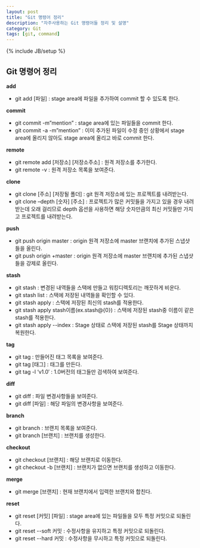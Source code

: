 ```yaml
---
layout: post
title: "Git 명령어 정리"
description: "자주사용하는 Git 명령어들 정리 및 설명"
category: Git
tags: [git, command]
---
```

{% include JB/setup %}

## Git 명령어 정리

**add**

- git add \[파일\] : stage area에 파일을 추가하여 commit 할 수 있도록 한다.

**commit**

- git commit -m”mention” : stage area에 있는 파일들을 commit 한다.
- git commit -a -m”mention” : 이미 추가된 파일이 수정 중인 상황에서 stage area에 올리지 않아도 stage area에 올리고 바로 commit 한다.

**remote**

- git remote add \[저장소\] \[저장소주소\] : 원격 저장소를 추가한다.
- git remote -v : 원격 저장소 목록을 보여준다.

**clone**

- git clone \[주소\] \[저장될 폴더\] : git 원격 저장소에 있는 프로젝트를 내려받는다.
- git clone –depth \[숫자\] \[주소\] : 프로젝트가 많은 커밋들을 가지고 있을 경우 내려받는데 오래 걸리므로 depth 옵션을 사용하면 해당 숫자만큼의 최신 커밋들만 가지고 프로젝트를 내려받는다.

**push**

- git push origin master : origin 원격 저장소에 master 브랜치에 추가된 스냅샷들을 올린다.
- git push origin +master : origin 원격 저장소에 master 브랜치에 추가된 스냅샷들을 강제로 올린다.

**stash**

- git stash : 변경된 내역들을 스택에 만들고 워킹디렉토리는 깨끗하게 비운다.
- git stash list : 스택에 저장된 내역들을 확인할 수 있다.
- git stash apply : 스택에 저장된 최신의 stash를 적용한다.
- git stash apply stash이름(ex.stash@{0}) : 스택에 저장된 stash중 이름이 같은 stash를 적용한다.
- git stash apply --index : Stage 상태로 스택에 저장된 stash를 Stage 상태까지 복원한다.

**tag**

- git tag : 만들어진 태그 목록을 보여준다.
- git tag \[태그\] : 태그를 만든다.
- git tag -l ‘v1.0′ : 1.0버전의 태그들만 검색하여 보여준다.

**diff**

- git diff : 파일 변경사항들을 보여준다.
- git diff \[파일\] : 해당 파일의 변경사항을 보여준다.

**branch**

- git branch : 브랜치 목록을 보여준다.
- git branch \[브랜치\] : 브랜치를 생성한다.

**checkout**
- git checkout \[브랜치\] : 해당 브랜치로 이동한다.
- git checkout -b \[브랜치\] : 브랜치가 없으면 브랜치를 생성하고 이동한다.

**merge**

- git merge \[브랜치\] : 현재 브랜치에서 입력한 브랜치와 합친다.

**reset**

- git reset \[커밋\] \[파일\] : stage area에 있는 파일들을 모두 특정 커밋으로 되돌린다.
- git reset \-\-soft 커밋 : 수정사항을 유지하고 특정 커밋으로 되돌린다.
- git reset \-\-hard 커밋 : 수정사항을 무시하고 특정 커밋으로 되돌린다.
